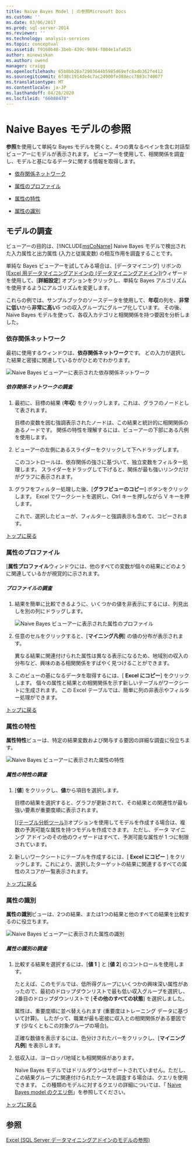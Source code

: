 ```yaml
---
title: Naive Bayes Model | の参照Microsoft Docs
ms.custom: ''
ms.date: 03/06/2017
ms.prod: sql-server-2014
ms.reviewer: ''
ms.technology: analysis-services
ms.topic: conceptual
ms.assetid: f9160b48-3beb-439c-9694-f084e1afa625
author: minewiskan
ms.author: owend
manager: craigg
ms.openlocfilehash: 65b8bb26a72903644b5985d69efc8adb362fe412
ms.sourcegitcommit: 6fd8c1914de4c7ac24900fe388ecc7883c740077
ms.translationtype: MT
ms.contentlocale: ja-JP
ms.lasthandoff: 04/26/2020
ms.locfileid: "66088478"
---
```

# <a name="browsing-a-naive-bayes-model"></a>Naive Bayes モデルの参照
  **参照**を使用して単純な Bayes モデルを開くと、4つの異なるペインを含む対話型ビューアーにモデルが表示されます。 ビューアーを使用して、相関関係を調査し、モデルと基になるデータに関する情報を取得します。  
  
-   [依存関係ネットワーク](#bkmk_DepNet)  
  
-   [属性のプロファイル](#bkmk_AttProf)  
  
-   [属性の特性](#bkmk_AttChar)  
  
-   [属性の識別](#bkmk_AttDisc)  
  
##  <a name="explore-the-model"></a><a name="BKMK_Tabs"></a>モデルの調査  
 ビューアーの目的は、[!INCLUDE[msCoName](../includes/msconame-md.md)] Naive Bayes モデルで検出された入力属性と出力属性 (入力と従属変数) の相互作用を調査することです。  
  
 単純な Bayes ビューアーを試してみる場合は、[データマイニング] リボンの [ [Excel 用データマイニングアドインの &#40;データマイニングアドイン]&#41;](classify-wizard-data-mining-add-ins-for-excel.md)ウィザードを使用して、[**詳細設定**] オプションをクリックし、単純な Bayes アルゴリズムを使用するようにアルゴリズムを変更します。  
  
 これらの例では、サンプルブックのソースデータを使用して、**年収**の列を、**非常に低い**から**非常に高い**5 つの収入グループにグループ化しています。 その後、Naïve Bayes モデルを使って、各収入カテゴリと相関関係を持つ要因を分析しました。  
  
###  <a name="dependency-network"></a><a name="bkmk_DepNet"></a>依存関係ネットワーク  
 最初に使用するウィンドウは、**依存関係ネットワーク**です。 どの入力が選択した結果と密接に関連しているかがひとめでわかります。  
  
 ![Naive Bayes ビューアーに表示された依存関係ネットワーク](media/dm13-nb.gif "Naive Bayes ビューアーに表示された依存関係ネットワーク")  
  
##### <a name="explore-the-dependency-network"></a>依存関係ネットワークの調査  
  
1.  最初に、目標の結果 (**年収**) をクリックします。これは、グラフのノードとして表されます。  
  
     目標の変数を囲む強調表示されたノードは、この結果と統計的に相関関係のあるノードです。 関係の特性を理解するには、ビューアーの下部にある凡例を使用します。  
  
2.  ビューアーの左側にあるスライダーをクリックして下へドラッグします。  
  
     このコントロールは、依存関係の強さに基づいて、独立変数をフィルター処理します。 スライダーをドラッグして下げると、関係が最も強いリンクだけがグラフに表示されます。  
  
3.  グラフをフィルター処理した後、[**グラフビューのコピー**] ボタンをクリックします。 Excel でワークシートを選択し、Ctrl キーを押しながら V キーを押します。  
  
     これで、選択したビューが、フィルターと強調表示も含めて、コピーされます。  
  
 [トップに戻る](#BKMK_Tabs)  
  
###  <a name="attribute-profiles"></a><a name="bkmk_AttProf"></a> 属性のプロファイル  
 [**属性プロファイル**ウィンドウには、他のすべての変数が個々の結果にどのように関連しているかが視覚的に示されます。  
  
##### <a name="explore-the-profiles"></a>プロファイルの調査  
  
1.  結果を簡単に比較できるように、いくつかの値を非表示にするには、列見出しを別の列にドラッグします。  
  
     ![Naive Bayes ビューアーに表示された属性のプロファイル](media/dm13-nb-attprof.gif "Naive Bayes ビューアーに表示された属性のプロファイル")  
  
2.  任意のセルをクリックすると、[**マイニング凡例**] の値の分布が表示されます。  
  
     異なる結果に関連付けられた属性は異なる表示になるため、地域別の収入の分布など、興味のある相関関係をすばやく見つけることができます。  
  
3.  このビューの基になるデータを取得するには、[ **Excel にコピー**] をクリックします。 個々の属性と結果との相関関係を示す新しいテーブルがワークシートに生成されます。 この Excel テーブルでは、簡単に列の非表示やフィルター処理ができます。  
  
 [トップに戻る](#BKMK_Tabs)  
  
###  <a name="attribute-characteristics"></a><a name="bkmk_AttChar"></a>属性の特性  
 **属性特性**ビューは、特定の結果変数および関与する要因の詳細な調査に役立ちます。  
  
 ![Naive Bayes ビューアーに表示された属性の特性](media/dm13-nb-viewer.gif "Naive Bayes ビューアーに表示された属性の特性")  
  
##### <a name="explore-the-attribute-characteristics"></a>属性の特性の調査  
  
1.  [**値**] をクリックし、**値**から項目を選択します。  
  
     目標の結果を選択すると、グラフが更新されて、その結果との関連性が最も強い要素が重要度順に表示されます。  
  
     [ [&#40;テーブル分析ツール]&#41;](analyze-key-influencers-table-analysis-tools-for-excel.md)オプションを使用してモデルを作成する場合は、複数の予測可能な属性を持つモデルを作成できます。 ただし、データ マイニング アドインのその他のウィザードはすべて、予測可能な属性が 1 つに制限されています。  
  
2.  新しいワークシートにテーブルを作成するには、[ **Excel にコピー** ] をクリックします。これにより、選択したターゲットの結果に関連するすべての属性のスコアが一覧表示されます。  
  
 [トップに戻る](#BKMK_Tabs)  
  
###  <a name="attribute-discrimination"></a><a name="bkmk_AttDisc"></a>属性の識別  
 **属性の識別**ビューは、2つの結果、または1つの結果と他のすべての結果を比較するのに役立ちます。  
  
 ![Naive Bayes ビューアーに表示された属性の識別](media/dm13-nb-attdisc.gif "Naive Bayes ビューアーに表示された属性の識別")  
  
##### <a name="explore-attribute-discrimination"></a>属性の識別の調査  
  
1.  比較する結果を選択するには、[**値 1** ] と [**値 2**] のコントロールを使用します。  
  
     たとえば、このモデルでは、低所得グループにいくつかの興味深い属性があったので、最初のドロップダウンリストで最も低い収入グループを選択し、2番目のドロップダウンリストで [**その他のすべての状態**] を選択しました。  
  
     属性は、重要度順に並べ替えられます (重要度はトレーニング データに基づいて計算)。 したがって、職業が最も密接に収入との相関関係がある要因です (少なくともこの対象グループの場合)。  
  
     正確な数値を表示するには、色分けされたバーをクリックし、[**マイニング凡例**] を表示します。  
  
2.  低収入は、ヨーロッパ地域とも相関関係があります。  
  
     Naïve Bayes モデルではドリルダウンはサポートされていません。ただし、この結果グループに関連付けられたケースを調査する場合は、クエリを使用できます。 この種類のモデルに対するクエリの詳細については、「 [Naive Bayes model のクエリ例](data-mining/naive-bayes-model-query-examples.md)」を参照してください。  
  
 [トップに戻る](#BKMK_Tabs)  
  
## <a name="see-also"></a>参照  
 [Excel &#40;SQL Server データマイニングアドインのモデルの参照&#41;](browsing-models-in-excel-sql-server-data-mining-add-ins.md)  
  
  
